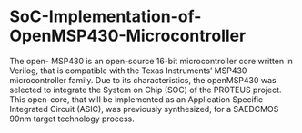 # SoC-Implementation-of-OpenMSP430-Microcontroller
The open- MSP430 is an open-source 16-bit microcontroller core written in Verilog, that is compatible with the Texas Instruments’ MSP430 microcontroller family. Due to its characteristics, the openMSP430 was selected to integrate the System on Chip (SOC) of the PROTEUS project. This open-core, that will be implemented as an Application Specific Integrated Circuit (ASIC), was previously synthesized, for a SAEDCMOS 90nm target technology process.
